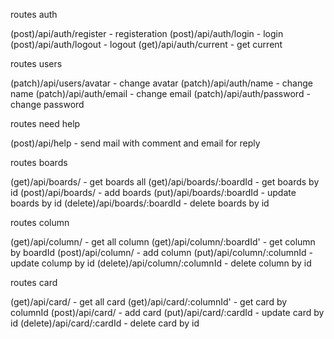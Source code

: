 routes auth

(post)/api/auth/register - registeration
(post)/api/auth/login - login
(post)/api/auth/logout - logout
(get)/api/auth/current - get current

routes users

(patch)/api/users/avatar - change avatar
(patch)/api/auth/name - change name
(patch)/api/auth/email - change email
(patch)/api/auth/password - change password

routes need help

(post)/api/help - send mail with comment and email for reply

routes boards

(get)/api/boards/ - get boards all 
(get)/api/boards/:boardId - get boards by id 
(post)/api/boards/ - add boards
(put)/api/boards/:boardId - update boards by id
(delete)/api/boards/:boardId - delete boards by id

routes column

(get)/api/column/ - get all column
(get)/api/column/:boardId' - get column by boardId
(post)/api/column/ - add column
(put)/api/column/:columnId - update colump by id
(delete)/api/column/:columnId - delete column by id

routes card

(get)/api/card/ - get all card
(get)/api/card/:columnId' - get card by columnId
(post)/api/card/ - add card
(put)/api/card/:cardId - update card by id
(delete)/api/card/:cardId - delete card by id



